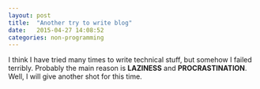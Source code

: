 ```yaml
---
layout: post
title:  "Another try to write blog"
date:   2015-04-27 14:08:52
categories: non-programming
---
```


I think I have tried many times to write technical stuff, but somehow I failed terribly. Probably the main reason is **LAZINESS** and **PROCRASTINATION**. Well, I will give another shot for this time.

